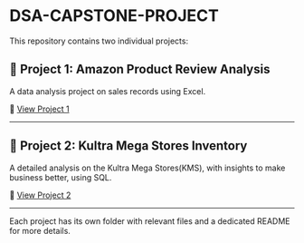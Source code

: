 # DSA-CAPSTONE-PROJECT

This repository contains two individual projects:

## 📁 Project 1: Amazon Product Review Analysis 
A data analysis project on sales records using Excel.

🔗 [View Project 1](./project-1)

---

## 📁 Project 2: Kultra Mega Stores Inventory 
A detailed analysis on the Kultra Mega Stores(KMS), with insights to make business better, using SQL.

🔗 [View Project 2](./project-2)

---

Each project has its own folder with relevant files and a dedicated README for more details.
